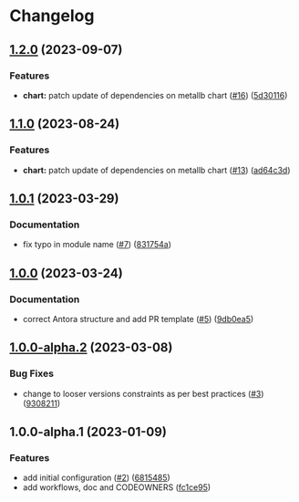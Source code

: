 # Changelog

## [1.2.0](https://github.com/camptocamp/devops-stack-module-metallb/compare/v1.1.0...v1.2.0) (2023-09-07)


### Features

* **chart:** patch update of dependencies on metallb chart ([#16](https://github.com/camptocamp/devops-stack-module-metallb/issues/16)) ([5d30116](https://github.com/camptocamp/devops-stack-module-metallb/commit/5d301167c60c2de98013797524eeaa8acf0b4daf))

## [1.1.0](https://github.com/camptocamp/devops-stack-module-metallb/compare/v1.0.1...v1.1.0) (2023-08-24)


### Features

* **chart:** patch update of dependencies on metallb chart ([#13](https://github.com/camptocamp/devops-stack-module-metallb/issues/13)) ([ad64c3d](https://github.com/camptocamp/devops-stack-module-metallb/commit/ad64c3dd809886e050f4c7d6fd266af3ccf891ad))

## [1.0.1](https://github.com/camptocamp/devops-stack-module-metallb/compare/v1.0.0...v1.0.1) (2023-03-29)


### Documentation

* fix typo in module name ([#7](https://github.com/camptocamp/devops-stack-module-metallb/issues/7)) ([831754a](https://github.com/camptocamp/devops-stack-module-metallb/commit/831754a31497a08a0bb61c96ea2c9c15075105ae))

## [1.0.0](https://github.com/camptocamp/devops-stack-module-metallb/compare/v1.0.0-alpha.2...v1.0.0) (2023-03-24)


### Documentation

* correct Antora structure and add PR template ([#5](https://github.com/camptocamp/devops-stack-module-metallb/issues/5)) ([9db0ea5](https://github.com/camptocamp/devops-stack-module-metallb/commit/9db0ea51c9ca1e31630503a30cdfe5e68b970991))

## [1.0.0-alpha.2](https://github.com/camptocamp/devops-stack-module-metallb/compare/v1.0.0-alpha.1...v1.0.0-alpha.2) (2023-03-08)


### Bug Fixes

* change to looser versions constraints as per best practices ([#3](https://github.com/camptocamp/devops-stack-module-metallb/issues/3)) ([9308211](https://github.com/camptocamp/devops-stack-module-metallb/commit/93082110dd8a73200fc87883e231d25a8b0acd52))

## 1.0.0-alpha.1 (2023-01-09)


### Features

* add initial configuration ([#2](https://github.com/camptocamp/devops-stack-module-metallb/issues/2)) ([6815485](https://github.com/camptocamp/devops-stack-module-metallb/commit/6815485689a4b58ea99d2be322a899b9dfb067ac))
* add workflows, doc and CODEOWNERS ([fc1ce95](https://github.com/camptocamp/devops-stack-module-metallb/commit/fc1ce959891b19b4f79818c74c90e3cf8823a727))
